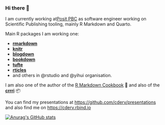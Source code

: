 ### Hi there 👋

<!--
**cderv/cderv** is a ✨ _special_ ✨ repository because its `README.md` (this file) appears on your GitHub profile.

Here are some ideas to get you started:

- 🔭 I’m currently working on ...
- 🌱 I’m currently learning ...
- 👯 I’m looking to collaborate on ...
- 🤔 I’m looking for help with ...
- 💬 Ask me about ...
- 📫 How to reach me: ...
- 😄 Pronouns: ...
- ⚡ Fun fact: ...
-->

I am currently working at[Posit PBC](https://posit.co) as software engineer working on Scientific Publishing tooling, mainly R Markdown and Quarto. 

Main R packages I am working one: 

- [**rmarkdown**](https://github.com/rstudio/rmarkdown)
- [**knitr**](https://github.com/yihui/knitr)
- [**blogdown**](https://github.com/rstudio/blogdown)
- [**bookdown**](https://github.com/rstudio/bookdown)
- [**tufte**](https://github.com/rstudio/tufte)
- [**rticles**](https://github.com/rstudio/rticles)
- and others in @rstudio and @yihui organisation.

I am also one of the author of the [R Markdown Cookbook](https://bookdown.org/yihui/rmarkdown-cookbook/) :book: 
and also of the [**crrri**](https://github.com/RLesur/crrri) :package:

You can find my presentations at https://github.com/cderv/presentations and also find me on https://cderv.rbind.io

[![Anurag's GitHub stats](https://github-readme-stats.vercel.app/api?username=cderv&show_icons=true)](https://github.com/anuraghazra/github-readme-stats)



